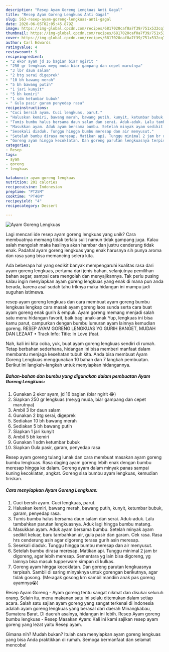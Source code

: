 ```yaml
---
description: "Resep Ayam Goreng Lengkuas Anti Gagal"
title: "Resep Ayam Goreng Lengkuas Anti Gagal"
slug: 563-resep-ayam-goreng-lengkuas-anti-gagal
date: 2020-06-05T02:05:45.879Z
image: https://img-global.cpcdn.com/recipes/6817020caf0a7f39/751x532cq70/ayam-goreng-lengkuas-foto-resep-utama.jpg
thumbnail: https://img-global.cpcdn.com/recipes/6817020caf0a7f39/751x532cq70/ayam-goreng-lengkuas-foto-resep-utama.jpg
cover: https://img-global.cpcdn.com/recipes/6817020caf0a7f39/751x532cq70/ayam-goreng-lengkuas-foto-resep-utama.jpg
author: Carl Edwards
ratingvalue: 4
reviewcount: 9
recipeingredient:
- "2 ekor ayam jd 16 bagian biar ngirit "
- "250 gr lengkuas meyg muda biar gampang dan cepet marutnya"
- "3 lbr daun salam"
- "2 btg serai digeprek"
- "10 bh bawang merah"
- "5 bh bawang putih"
- "1 jari kunyit"
- "5 bh kemiri"
- "1 sdm ketumbar bubuk"
- " Gula pasir garam penyedap rasa"
recipeinstructions:
- "Cuci bersih ayam. Cuci lengkuas, parut."
- "Haluskan kemiri, bawang merah, bawang putih, kunyit, ketumbar bubuk, garam, penyedap rasa."
- "Tumis bumbu halus bersama daun salam dan serai. Aduk-aduk. Lalu tambahkan parutan lengkuasnya. Aduk lagi hingga bumbu matang."
- "Masukkan ayam. Aduk ayam bersama bumbu. Setelah minyak ayam sedikit keluar, baru tambahkan air, gula pasir dan garam. Cek rasa. Rasa hrs cenderung asin agar digoreng terasa gurih asin meresap."
- "Sesekali diaduk. Tunggu hingga bumbu meresap dan air menyusut."
- "Setelah bumbu dirasa meresap. Matikan api. Tunggu minimal 2 jam br digoreng, agar lebih meresap. Sementara yg lain bisa digoreng, yg lainnya bisa masuk tupperware simpan di kulkas."
- "Goreng ayam hingga kecoklatan. Dan goreng parutan lengkuasnya terpisah. Sambil di saring minyaknya untuk gorengan berikutnya, agar tidak gosong. (Me:agak gosong krn sambil mandiin anak pas goreng ayamnya😭)"
categories:
- Resep
tags:
- ayam
- goreng
- lengkuas

katakunci: ayam goreng lengkuas 
nutrition: 201 calories
recipecuisine: Indonesian
preptime: "PT25M"
cooktime: "PT46M"
recipeyield: "4"
recipecategory: Dessert

---
```



![Ayam Goreng Lengkuas](https://img-global.cpcdn.com/recipes/6817020caf0a7f39/751x532cq70/ayam-goreng-lengkuas-foto-resep-utama.jpg)

Lagi mencari ide resep ayam goreng lengkuas yang unik? Cara membuatnya memang tidak terlalu sulit namun tidak gampang juga. Kalau salah mengolah maka hasilnya akan hambar dan justru cenderung tidak enak. Padahal ayam goreng lengkuas yang enak harusnya sih punya aroma dan rasa yang bisa memancing selera kita.

Ada beberapa hal yang sedikit banyak mempengaruhi kualitas rasa dari ayam goreng lengkuas, pertama dari jenis bahan, selanjutnya pemilihan bahan segar, sampai cara mengolah dan menyajikannya. Tak perlu pusing kalau ingin menyiapkan ayam goreng lengkuas yang enak di mana pun anda berada, karena asal sudah tahu triknya maka hidangan ini mampu jadi suguhan istimewa.

resep ayam goreng lengkuas dan cara membuat ayam goreng bumbu lengkuas lengkap cara masak ayam goreng laos sunda serta cara buat ayam goreng enak gurih &amp; empuk. Ayam goreng memang menjadi salah satu menu hidangan favorit, baik bagi anak-anak Yup, lengkuas ini bisa kamu parut, campurkan dengan bumbu lumuran ayam lainnya kemudian goreng. RESEP AYAM GORENG LENGKUAS YG GURIH BANGET, MUDAH DAN LEZAAT • Track Info: Title: In Love (feat.


Nah, kali ini kita coba, yuk, buat ayam goreng lengkuas sendiri di rumah. Tetap berbahan sederhana, hidangan ini bisa memberi manfaat dalam membantu menjaga kesehatan tubuh kita. Anda bisa membuat Ayam Goreng Lengkuas menggunakan 10 bahan dan 7 langkah pembuatan. Berikut ini langkah-langkah untuk menyiapkan hidangannya.

<!--inarticleads1-->

##### Bahan-bahan dan bumbu yang digunakan dalam pembuatan Ayam Goreng Lengkuas:

1. Gunakan 2 ekor ayam, jd 16 bagian (biar ngirit 😂)
1. Siapkan 250 gr lengkuas (me:yg muda, biar gampang dan cepet marutnya)
1. Ambil 3 lbr daun salam
1. Gunakan 2 btg serai, digeprek
1. Sediakan 10 bh bawang merah
1. Sediakan 5 bh bawang putih
1. Siapkan 1 jari kunyit
1. Ambil 5 bh kemiri
1. Gunakan 1 sdm ketumbar bubuk
1. Siapkan  Gula pasir, garam, penyedap rasa


Resep ayam goreng tulang lunak dan cara membuat masakan ayam goreng bumbu lengkuas. Rasa daging ayam goreng lebih enak dengan bumbu meresap hingga ke dalam. Goreng ayam dalam minyak panas sampai kuning kecoklatan, angkat. Goreng sisa bumbu ayam lengkuas, kemudian tiriskan. 

<!--inarticleads2-->

##### Cara menyiapkan Ayam Goreng Lengkuas:

1. Cuci bersih ayam. Cuci lengkuas, parut.
1. Haluskan kemiri, bawang merah, bawang putih, kunyit, ketumbar bubuk, garam, penyedap rasa.
1. Tumis bumbu halus bersama daun salam dan serai. Aduk-aduk. Lalu tambahkan parutan lengkuasnya. Aduk lagi hingga bumbu matang.
1. Masukkan ayam. Aduk ayam bersama bumbu. Setelah minyak ayam sedikit keluar, baru tambahkan air, gula pasir dan garam. Cek rasa. Rasa hrs cenderung asin agar digoreng terasa gurih asin meresap.
1. Sesekali diaduk. Tunggu hingga bumbu meresap dan air menyusut.
1. Setelah bumbu dirasa meresap. Matikan api. Tunggu minimal 2 jam br digoreng, agar lebih meresap. Sementara yg lain bisa digoreng, yg lainnya bisa masuk tupperware simpan di kulkas.
1. Goreng ayam hingga kecoklatan. Dan goreng parutan lengkuasnya terpisah. Sambil di saring minyaknya untuk gorengan berikutnya, agar tidak gosong. (Me:agak gosong krn sambil mandiin anak pas goreng ayamnya😭)


Resep Ayam Goreng - Ayam goreng tentu sangat nikmat dan disukai seluruh orang. Selain itu, menu makanan satu ini selalu ditemukan dalam setiap acara. Salah satu sajian ayam goreng yang sangat terkenal di Indonesia adalah ayam goreng lengkuas yang berasal dari daerah Minangkabau, Sumatera Barat. Di daerah asalnya, hidangan ini lebih. Resep Ayam goreng bumbu lengkuas - Resep Masakan Ayam: Kali ini kami sajikan resep ayam goreng yang lezat yaitu Resep ayam. 

Gimana nih? Mudah bukan? Itulah cara menyiapkan ayam goreng lengkuas yang bisa Anda praktikkan di rumah. Semoga bermanfaat dan selamat mencoba!
